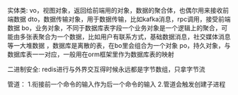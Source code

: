 


实体类:
vo，视图对象，返回给前端用的对象，数据的聚合体，也偶尔用来接收前端数据
dto，数据传输对象，用于数据传输，比如kafka消息，rpc调用，接受前端数据
bo，业务对象，不同于数据库表字段一个业务对象是一个逻辑上的聚合，可能由多张表聚合为一个数据，比如用户有联系方式，基础数据消息，社交媒体消息等一大堆数据
，数据库是离散的表，在bo里会组合为一个对象
po，持久对象，与数据库表一一对应，一般用在orm框架里作为数据库表的映射



二进制安全:
redis进行与外界交互得时候永远都是字节数组，只拿字节流



管道：
1.衔接前一个命令的输入作为后一个命令的输入
2.管道会触发创建子进程